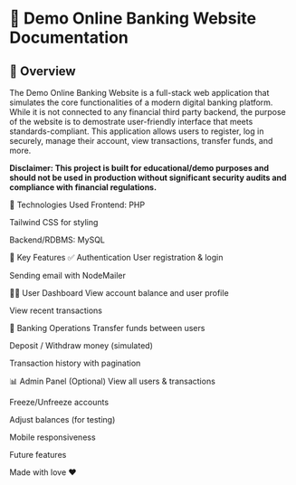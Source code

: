 # 🏦 Demo Online Banking Website Documentation

## 📖 Overview

The Demo Online Banking Website is a full-stack web application that simulates the core functionalities of a modern digital banking platform. While it is not connected to any financial third party backend, the purpose of the website is to demostrate user-friendly interface that meets standards-compliant. This application allows users to register, log in securely, manage their account, view transactions, transfer funds, and more.

**Disclaimer: This project is built for educational/demo purposes and should not be used in production without significant security audits and compliance with financial regulations.**

🔧 Technologies Used
Frontend:
PHP

Tailwind CSS for styling

Backend/RDBMS:
MySQL

🔐 Key Features
✅ Authentication
User registration & login

Sending email with NodeMailer

🧑‍💼 User Dashboard
View account balance and user profile

View recent transactions

💸 Banking Operations
Transfer funds between users

Deposit / Withdraw money (simulated)

Transaction history with pagination

📊 Admin Panel (Optional)
View all users & transactions

Freeze/Unfreeze accounts

Adjust balances (for testing)

Mobile responsiveness

Future features

Made with love ❤
